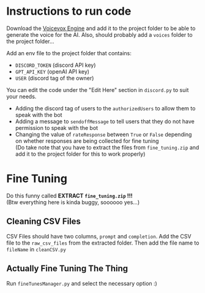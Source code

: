 # Instructions to run code

Download the [Voicevox Engine](https://github.com/VOICEVOX/voicevox_engine/releases/tag/0.14.4) and add it to the project folder to be able to generate the voice for the AI. Also, should probably add a `voices` folder to the project folder...

Add an env file to the project folder that contains:
- `DISCORD_TOKEN` (discord API key)
- `GPT_API_KEY` (openAI API key)
- `USER` (discord tag of the owner)

You can edit the code under the "Edit Here" section in `discord.py` to suit your needs.
- Adding the discord tag of users to the `authorizedUsers` to allow them to speak with the bot
- Adding a message to `sendoffMessage` to tell users that they do not have permission to speak with the bot
- Changing the value of `rateResponse` between `True` or `False` depending on whether responses are being collected for fine tuning
  <br>
  (Do take note that you have to extract the files from `fine_tuning.zip` and add it to the project folder for this to work properly)

# Fine Tuning
Do this funny called **EXTRACT `fine_tuning.zip` !!!**
<br>
(Btw everything here is kinda buggy, soooooo yes...)

## Cleaning CSV Files
CSV Files should have two columns, `prompt` and `completion`. Add the CSV file to the `raw_csv_files` from the extracted folder. Then add the file name to `fileName` in `cleanCSV.py`

## Actually Fine Tuning The Thing
Run `fineTunesManager.py` and select the necessary option :)
